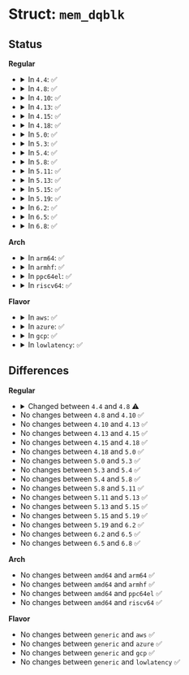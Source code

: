 # Struct: <code>mem_dqblk</code>

## Status
<b>Regular</b>
<ul>
<li>
<details>
<summary>In <code>4.4</code>: ✅</summary>

```c
struct mem_dqblk {
    qsize_t dqb_bhardlimit;
    qsize_t dqb_bsoftlimit;
    qsize_t dqb_curspace;
    qsize_t dqb_rsvspace;
    qsize_t dqb_ihardlimit;
    qsize_t dqb_isoftlimit;
    qsize_t dqb_curinodes;
    time_t dqb_btime;
    time_t dqb_itime;
};
```
</details>
</li>
<li>
<details>
<summary>In <code>4.8</code>: ✅</summary>

```c
struct mem_dqblk {
    qsize_t dqb_bhardlimit;
    qsize_t dqb_bsoftlimit;
    qsize_t dqb_curspace;
    qsize_t dqb_rsvspace;
    qsize_t dqb_ihardlimit;
    qsize_t dqb_isoftlimit;
    qsize_t dqb_curinodes;
    time64_t dqb_btime;
    time64_t dqb_itime;
};
```
</details>
</li>
<li>
<details>
<summary>In <code>4.10</code>: ✅</summary>

```c
struct mem_dqblk {
    qsize_t dqb_bhardlimit;
    qsize_t dqb_bsoftlimit;
    qsize_t dqb_curspace;
    qsize_t dqb_rsvspace;
    qsize_t dqb_ihardlimit;
    qsize_t dqb_isoftlimit;
    qsize_t dqb_curinodes;
    time64_t dqb_btime;
    time64_t dqb_itime;
};
```
</details>
</li>
<li>
<details>
<summary>In <code>4.13</code>: ✅</summary>

```c
struct mem_dqblk {
    qsize_t dqb_bhardlimit;
    qsize_t dqb_bsoftlimit;
    qsize_t dqb_curspace;
    qsize_t dqb_rsvspace;
    qsize_t dqb_ihardlimit;
    qsize_t dqb_isoftlimit;
    qsize_t dqb_curinodes;
    time64_t dqb_btime;
    time64_t dqb_itime;
};
```
</details>
</li>
<li>
<details>
<summary>In <code>4.15</code>: ✅</summary>

```c
struct mem_dqblk {
    qsize_t dqb_bhardlimit;
    qsize_t dqb_bsoftlimit;
    qsize_t dqb_curspace;
    qsize_t dqb_rsvspace;
    qsize_t dqb_ihardlimit;
    qsize_t dqb_isoftlimit;
    qsize_t dqb_curinodes;
    time64_t dqb_btime;
    time64_t dqb_itime;
};
```
</details>
</li>
<li>
<details>
<summary>In <code>4.18</code>: ✅</summary>

```c
struct mem_dqblk {
    qsize_t dqb_bhardlimit;
    qsize_t dqb_bsoftlimit;
    qsize_t dqb_curspace;
    qsize_t dqb_rsvspace;
    qsize_t dqb_ihardlimit;
    qsize_t dqb_isoftlimit;
    qsize_t dqb_curinodes;
    time64_t dqb_btime;
    time64_t dqb_itime;
};
```
</details>
</li>
<li>
<details>
<summary>In <code>5.0</code>: ✅</summary>

```c
struct mem_dqblk {
    qsize_t dqb_bhardlimit;
    qsize_t dqb_bsoftlimit;
    qsize_t dqb_curspace;
    qsize_t dqb_rsvspace;
    qsize_t dqb_ihardlimit;
    qsize_t dqb_isoftlimit;
    qsize_t dqb_curinodes;
    time64_t dqb_btime;
    time64_t dqb_itime;
};
```
</details>
</li>
<li>
<details>
<summary>In <code>5.3</code>: ✅</summary>

```c
struct mem_dqblk {
    qsize_t dqb_bhardlimit;
    qsize_t dqb_bsoftlimit;
    qsize_t dqb_curspace;
    qsize_t dqb_rsvspace;
    qsize_t dqb_ihardlimit;
    qsize_t dqb_isoftlimit;
    qsize_t dqb_curinodes;
    time64_t dqb_btime;
    time64_t dqb_itime;
};
```
</details>
</li>
<li>
<details>
<summary>In <code>5.4</code>: ✅</summary>

```c
struct mem_dqblk {
    qsize_t dqb_bhardlimit;
    qsize_t dqb_bsoftlimit;
    qsize_t dqb_curspace;
    qsize_t dqb_rsvspace;
    qsize_t dqb_ihardlimit;
    qsize_t dqb_isoftlimit;
    qsize_t dqb_curinodes;
    time64_t dqb_btime;
    time64_t dqb_itime;
};
```
</details>
</li>
<li>
<details>
<summary>In <code>5.8</code>: ✅</summary>

```c
struct mem_dqblk {
    qsize_t dqb_bhardlimit;
    qsize_t dqb_bsoftlimit;
    qsize_t dqb_curspace;
    qsize_t dqb_rsvspace;
    qsize_t dqb_ihardlimit;
    qsize_t dqb_isoftlimit;
    qsize_t dqb_curinodes;
    time64_t dqb_btime;
    time64_t dqb_itime;
};
```
</details>
</li>
<li>
<details>
<summary>In <code>5.11</code>: ✅</summary>

```c
struct mem_dqblk {
    qsize_t dqb_bhardlimit;
    qsize_t dqb_bsoftlimit;
    qsize_t dqb_curspace;
    qsize_t dqb_rsvspace;
    qsize_t dqb_ihardlimit;
    qsize_t dqb_isoftlimit;
    qsize_t dqb_curinodes;
    time64_t dqb_btime;
    time64_t dqb_itime;
};
```
</details>
</li>
<li>
<details>
<summary>In <code>5.13</code>: ✅</summary>

```c
struct mem_dqblk {
    qsize_t dqb_bhardlimit;
    qsize_t dqb_bsoftlimit;
    qsize_t dqb_curspace;
    qsize_t dqb_rsvspace;
    qsize_t dqb_ihardlimit;
    qsize_t dqb_isoftlimit;
    qsize_t dqb_curinodes;
    time64_t dqb_btime;
    time64_t dqb_itime;
};
```
</details>
</li>
<li>
<details>
<summary>In <code>5.15</code>: ✅</summary>

```c
struct mem_dqblk {
    qsize_t dqb_bhardlimit;
    qsize_t dqb_bsoftlimit;
    qsize_t dqb_curspace;
    qsize_t dqb_rsvspace;
    qsize_t dqb_ihardlimit;
    qsize_t dqb_isoftlimit;
    qsize_t dqb_curinodes;
    time64_t dqb_btime;
    time64_t dqb_itime;
};
```
</details>
</li>
<li>
<details>
<summary>In <code>5.19</code>: ✅</summary>

```c
struct mem_dqblk {
    qsize_t dqb_bhardlimit;
    qsize_t dqb_bsoftlimit;
    qsize_t dqb_curspace;
    qsize_t dqb_rsvspace;
    qsize_t dqb_ihardlimit;
    qsize_t dqb_isoftlimit;
    qsize_t dqb_curinodes;
    time64_t dqb_btime;
    time64_t dqb_itime;
};
```
</details>
</li>
<li>
<details>
<summary>In <code>6.2</code>: ✅</summary>

```c
struct mem_dqblk {
    qsize_t dqb_bhardlimit;
    qsize_t dqb_bsoftlimit;
    qsize_t dqb_curspace;
    qsize_t dqb_rsvspace;
    qsize_t dqb_ihardlimit;
    qsize_t dqb_isoftlimit;
    qsize_t dqb_curinodes;
    time64_t dqb_btime;
    time64_t dqb_itime;
};
```
</details>
</li>
<li>
<details>
<summary>In <code>6.5</code>: ✅</summary>

```c
struct mem_dqblk {
    qsize_t dqb_bhardlimit;
    qsize_t dqb_bsoftlimit;
    qsize_t dqb_curspace;
    qsize_t dqb_rsvspace;
    qsize_t dqb_ihardlimit;
    qsize_t dqb_isoftlimit;
    qsize_t dqb_curinodes;
    time64_t dqb_btime;
    time64_t dqb_itime;
};
```
</details>
</li>
<li>
<details>
<summary>In <code>6.8</code>: ✅</summary>

```c
struct mem_dqblk {
    qsize_t dqb_bhardlimit;
    qsize_t dqb_bsoftlimit;
    qsize_t dqb_curspace;
    qsize_t dqb_rsvspace;
    qsize_t dqb_ihardlimit;
    qsize_t dqb_isoftlimit;
    qsize_t dqb_curinodes;
    time64_t dqb_btime;
    time64_t dqb_itime;
};
```
</details>
</li>
</ul>
<b>Arch</b>
<ul>
<li>
<details>
<summary>In <code>arm64</code>: ✅</summary>

```c
struct mem_dqblk {
    qsize_t dqb_bhardlimit;
    qsize_t dqb_bsoftlimit;
    qsize_t dqb_curspace;
    qsize_t dqb_rsvspace;
    qsize_t dqb_ihardlimit;
    qsize_t dqb_isoftlimit;
    qsize_t dqb_curinodes;
    time64_t dqb_btime;
    time64_t dqb_itime;
};
```
</details>
</li>
<li>
<details>
<summary>In <code>armhf</code>: ✅</summary>

```c
struct mem_dqblk {
    qsize_t dqb_bhardlimit;
    qsize_t dqb_bsoftlimit;
    qsize_t dqb_curspace;
    qsize_t dqb_rsvspace;
    qsize_t dqb_ihardlimit;
    qsize_t dqb_isoftlimit;
    qsize_t dqb_curinodes;
    time64_t dqb_btime;
    time64_t dqb_itime;
};
```
</details>
</li>
<li>
<details>
<summary>In <code>ppc64el</code>: ✅</summary>

```c
struct mem_dqblk {
    qsize_t dqb_bhardlimit;
    qsize_t dqb_bsoftlimit;
    qsize_t dqb_curspace;
    qsize_t dqb_rsvspace;
    qsize_t dqb_ihardlimit;
    qsize_t dqb_isoftlimit;
    qsize_t dqb_curinodes;
    time64_t dqb_btime;
    time64_t dqb_itime;
};
```
</details>
</li>
<li>
<details>
<summary>In <code>riscv64</code>: ✅</summary>

```c
struct mem_dqblk {
    qsize_t dqb_bhardlimit;
    qsize_t dqb_bsoftlimit;
    qsize_t dqb_curspace;
    qsize_t dqb_rsvspace;
    qsize_t dqb_ihardlimit;
    qsize_t dqb_isoftlimit;
    qsize_t dqb_curinodes;
    time64_t dqb_btime;
    time64_t dqb_itime;
};
```
</details>
</li>
</ul>
<b>Flavor</b>
<ul>
<li>
<details>
<summary>In <code>aws</code>: ✅</summary>

```c
struct mem_dqblk {
    qsize_t dqb_bhardlimit;
    qsize_t dqb_bsoftlimit;
    qsize_t dqb_curspace;
    qsize_t dqb_rsvspace;
    qsize_t dqb_ihardlimit;
    qsize_t dqb_isoftlimit;
    qsize_t dqb_curinodes;
    time64_t dqb_btime;
    time64_t dqb_itime;
};
```
</details>
</li>
<li>
<details>
<summary>In <code>azure</code>: ✅</summary>

```c
struct mem_dqblk {
    qsize_t dqb_bhardlimit;
    qsize_t dqb_bsoftlimit;
    qsize_t dqb_curspace;
    qsize_t dqb_rsvspace;
    qsize_t dqb_ihardlimit;
    qsize_t dqb_isoftlimit;
    qsize_t dqb_curinodes;
    time64_t dqb_btime;
    time64_t dqb_itime;
};
```
</details>
</li>
<li>
<details>
<summary>In <code>gcp</code>: ✅</summary>

```c
struct mem_dqblk {
    qsize_t dqb_bhardlimit;
    qsize_t dqb_bsoftlimit;
    qsize_t dqb_curspace;
    qsize_t dqb_rsvspace;
    qsize_t dqb_ihardlimit;
    qsize_t dqb_isoftlimit;
    qsize_t dqb_curinodes;
    time64_t dqb_btime;
    time64_t dqb_itime;
};
```
</details>
</li>
<li>
<details>
<summary>In <code>lowlatency</code>: ✅</summary>

```c
struct mem_dqblk {
    qsize_t dqb_bhardlimit;
    qsize_t dqb_bsoftlimit;
    qsize_t dqb_curspace;
    qsize_t dqb_rsvspace;
    qsize_t dqb_ihardlimit;
    qsize_t dqb_isoftlimit;
    qsize_t dqb_curinodes;
    time64_t dqb_btime;
    time64_t dqb_itime;
};
```
</details>
</li>
</ul>

## Differences
<b>Regular</b>
<ul>
<li>
<details>
<summary>Changed between <code>4.4</code> and <code>4.8</code> ⚠️</summary>
<ul>
<li>
<b>Field type changed. </b>
<code>time_t dqb_btime</code> ➡️ <code>time64_t dqb_btime</code>
</li>
<li>
<b>Field type changed. </b>
<code>time_t dqb_itime</code> ➡️ <code>time64_t dqb_itime</code>
</li>
</ul>
</details>
</li>
<li>
No changes between <code>4.8</code> and <code>4.10</code> ✅
</li>
<li>
No changes between <code>4.10</code> and <code>4.13</code> ✅
</li>
<li>
No changes between <code>4.13</code> and <code>4.15</code> ✅
</li>
<li>
No changes between <code>4.15</code> and <code>4.18</code> ✅
</li>
<li>
No changes between <code>4.18</code> and <code>5.0</code> ✅
</li>
<li>
No changes between <code>5.0</code> and <code>5.3</code> ✅
</li>
<li>
No changes between <code>5.3</code> and <code>5.4</code> ✅
</li>
<li>
No changes between <code>5.4</code> and <code>5.8</code> ✅
</li>
<li>
No changes between <code>5.8</code> and <code>5.11</code> ✅
</li>
<li>
No changes between <code>5.11</code> and <code>5.13</code> ✅
</li>
<li>
No changes between <code>5.13</code> and <code>5.15</code> ✅
</li>
<li>
No changes between <code>5.15</code> and <code>5.19</code> ✅
</li>
<li>
No changes between <code>5.19</code> and <code>6.2</code> ✅
</li>
<li>
No changes between <code>6.2</code> and <code>6.5</code> ✅
</li>
<li>
No changes between <code>6.5</code> and <code>6.8</code> ✅
</li>
</ul>
<b>Arch</b>
<ul>
<li>
No changes between <code>amd64</code> and <code>arm64</code> ✅
</li>
<li>
No changes between <code>amd64</code> and <code>armhf</code> ✅
</li>
<li>
No changes between <code>amd64</code> and <code>ppc64el</code> ✅
</li>
<li>
No changes between <code>amd64</code> and <code>riscv64</code> ✅
</li>
</ul>
<b>Flavor</b>
<ul>
<li>
No changes between <code>generic</code> and <code>aws</code> ✅
</li>
<li>
No changes between <code>generic</code> and <code>azure</code> ✅
</li>
<li>
No changes between <code>generic</code> and <code>gcp</code> ✅
</li>
<li>
No changes between <code>generic</code> and <code>lowlatency</code> ✅
</li>
</ul>
